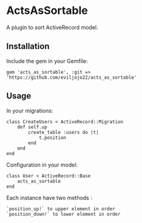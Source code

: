 ActsAsSortable
======================

A plugin to sort ActiveRecord model.

Installation
------------

Include the gem in your Gemfile:

    gem 'acts_as_sortable', :git => 'https://github.com/eviljojo22/acts_as_sortable'


Usage
-----

In your migrations:
	
	class CreateUsers < ActiveRecord::Migration
		def self.up
			create_table :users do |t|
				t.position
			end
		end
	end
	

Configuration in your model:
	
	class User < ActiveRecord::Base
		acts_as_sortable
	end

Each instance have two methods :
	
	`position_up!` to upper element in order
	`position_down!` to lower element in order	
